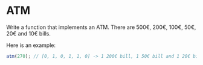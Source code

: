 # ATM

Write a function that implements an ATM. There are 500€, 200€, 100€, 50€, 20€ and 10€ bills.

Here is an example:

```javascript
atm(270); // [0, 1, 0, 1, 1, 0] -> 1 200€ bill, 1 50€ bill and 1 20€ bill
```
